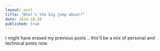 ```yaml
---
layout: post
title: "What's the big jump about?"
date: 2024-10-20
published: true
---
```


I might have erased my previous posts .. this'll be a mix of personal and technical posts now. 
